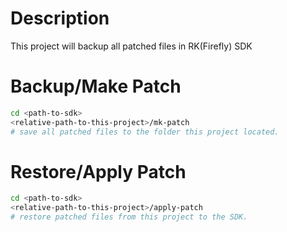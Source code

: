 # Description

  This project will backup all patched files in RK(Firefly) SDK

# Backup/Make Patch

  ```bash
  cd <path-to-sdk>
  <relative-path-to-this-project>/mk-patch
  # save all patched files to the folder this project located.
  ```

# Restore/Apply Patch

  ```bash
  cd <path-to-sdk>
  <relative-path-to-this-project>/apply-patch
  # restore patched files from this project to the SDK.
  ```
